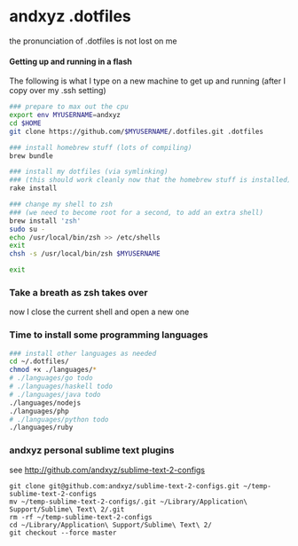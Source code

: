 # andxyz .dotfiles

the pronunciation of .dotfiles is not lost on me


#### Getting up and running in a flash

The following is what I type on a new machine to get up and running (after I copy over my .ssh setting)

```bash
### prepare to max out the cpu
export env MYUSERNAME=andxyz
cd $HOME
git clone https://github.com/$MYUSERNAME/.dotfiles.git .dotfiles

### install homebrew stuff (lots of compiling)
brew bundle

### install my dotfiles (via symlinking) 
### (this should work cleanly now that the homebrew stuff is installed)
rake install

### change my shell to zsh
### (we need to become root for a second, to add an extra shell)
brew install 'zsh'
sudo su -
echo /usr/local/bin/zsh >> /etc/shells
exit
chsh -s /usr/local/bin/zsh $MYUSERNAME

exit
```

### Take a breath as zsh takes over
now I close the current shell and open a new one

### Time to install some programming languages

```bash
### install other languages as needed
cd ~/.dotfiles/
chmod +x ./languages/*
# ./languages/go todo
# ./languages/haskell todo
# ./languages/java todo
./languages/nodejs
./languages/php
# ./languages/python todo
./languages/ruby
```


### andxyz personal sublime text plugins
see http://github.com/andxyz/sublime-text-2-configs
```
git clone git@github.com:andxyz/sublime-text-2-configs.git ~/temp-sublime-text-2-configs
mv ~/temp-sublime-text-2-configs/.git ~/Library/Application\ Support/Sublime\ Text\ 2/.git
rm -rf ~/temp-sublime-text-2-configs
cd ~/Library/Application\ Support/Sublime\ Text\ 2/
git checkout --force master
```
